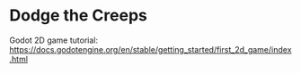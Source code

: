 # Dodge the Creeps

Godot 2D game tutorial:
https://docs.godotengine.org/en/stable/getting_started/first_2d_game/index.html
